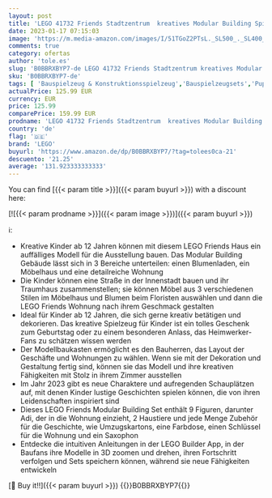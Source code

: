 ```yaml
---
layout: post
title: 'LEGO 41732 Friends Stadtzentrum  kreatives Modular Building Spielzeug  Dekorieren & Ausstellen mit 9 Figuren  Wohnung und Geschäften  2023 Charaktere'
date: 2023-01-17 07:15:03
image: 'https://m.media-amazon.com/images/I/51TGoZ2PTsL._SL500_._SL400_.jpg'
comments: true
category: ofertas
author: 'tole.es'
slug: 'B0BBRXBYP7-de LEGO 41732 Friends Stadtzentrum kreatives Modular Building...'
sku: 'B0BBRXBYP7-de'
tags: [ 'Bauspielzeug & Konstruktionsspielzeug','Bauspielzeugsets','Puppen & Zubehör','Puppensets','Spielzeug','lego','🇩🇪', ]
actualPrice: 125.99 EUR
currency: EUR
price: 125.99
comparePrice: 159.99 EUR
prodname: 'LEGO 41732 Friends Stadtzentrum  kreatives Modular Building Spielzeug  Dekorieren & Ausstellen mit 9 Figuren  Wohnung und Geschäften  2023 Charaktere'
country: 'de'
flag: '🇩🇪'
brand: 'LEGO'
buyurl: 'https://www.amazon.de/dp/B0BBRXBYP7/?tag=tolees0ca-21'
descuento: '21.25'
average: '131.923333333333'
---
```


You can find [{{< param title >}}]({{< param buyurl >}}) with a discount here:

[![{{< param prodname >}}]({{< param image >}})]({{< param buyurl >}})

ℹ️:

- Kreative Kinder ab 12 Jahren können mit diesem LEGO Friends Haus ein auffälliges Modell für die Ausstellung bauen. Das Modular Building Gebäude lässt sich in 3 Bereiche unterteilen: einen Blumenladen, ein Möbelhaus und eine detailreiche Wohnung
- Die Kinder können eine Straße in der Innenstadt bauen und ihr Traumhaus zusammenstellen; sie können Möbel aus 3 verschiedenen Stilen im Möbelhaus und Blumen beim Floristen auswählen und dann die LEGO Friends Wohnung nach ihrem Geschmack gestalten
- Ideal für Kinder ab 12 Jahren, die sich gerne kreativ betätigen und dekorieren. Das kreative Spielzeug für Kinder ist ein tolles Geschenk zum Geburtstag oder zu einem besonderen Anlass, das Heimwerker-Fans zu schätzen wissen werden
- Der Modellbaukasten ermöglicht es den Bauherren, das Layout der Geschäfte und Wohnungen zu wählen. Wenn sie mit der Dekoration und Gestaltung fertig sind, können sie das Modell und ihre kreativen Fähigkeiten mit Stolz in ihrem Zimmer ausstellen
- Im Jahr 2023 gibt es neue Charaktere und aufregenden Schauplätzen auf, mit denen Kinder lustige Geschichten spielen können, die von ihren Leidenschaften inspiriert sind
- Dieses LEGO Friends Modular Building Set enthält 9 Figuren, darunter Adi, der in die Wohnung einzieht, 2 Haustiere und jede Menge Zubehör für die Geschichte, wie Umzugskartons, eine Farbdose, einen Schlüssel für die Wohnung und ein Saxophon
- Entdecke die intuitiven Anleitungen in der LEGO Builder App, in der Baufans ihre Modelle in 3D zoomen und drehen, ihren Fortschritt verfolgen und Sets speichern können, während sie neue Fähigkeiten entwickeln

[🛒 Buy it!!]({{< param buyurl >}})
{{<world>}}B0BBRXBYP7{{</world>}}
